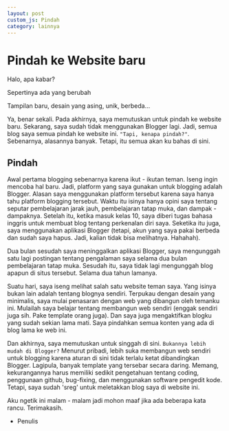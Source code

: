 ```yaml
---
layout: post
custom_js: Pindah
category: lainnya
---
```


# Pindah ke Website baru

Halo, apa kabar?

Sepertinya ada yang berubah

Tampilan baru, desain yang asing, unik, berbeda...

Ya, benar sekali. Pada akhirnya, saya memutuskan untuk pindah ke website baru. Sekarang, saya sudah tidak menggunakan Blogger lagi. Jadi, semua blog saya semua pindah ke website ini. `"Tapi, kenapa pindah?"`. Sebenarnya, alasannya banyak. Tetapi, itu semua akan ku bahas di sini.

## Pindah

Awal pertama blogging sebenarnya karena ikut - ikutan teman. Iseng ingin mencoba hal baru. Jadi, platform yang saya gunakan untuk blogging adalah Blogger. Alasan saya menggunakan platform tersebut karena saya hanya tahu platform blogging tersebut. Waktu itu isinya hanya opini saya tentang seputar pembelajaran jarak jauh, pembelajaran tatap muka, dan dampak - dampaknya. Setelah itu, ketika masuk kelas 10, saya diberi tugas bahasa inggris untuk membuat blog tentang perkenalan diri saya. Seketika itu juga, saya menggunakan aplikasi Blogger (tetapi, akun yang saya pakai berbeda dan sudah saya hapus. Jadi, kalian tidak bisa melihatnya. Hahahah).

Dua bulan sesudah saya meninggalkan aplikasi Blogger, saya mengunggah satu lagi postingan tentang pengalaman saya selama dua bulan pembelajaran tatap muka. Sesudah itu, saya tidak lagi mengunggah blog apapun di situs tersebut. Selama dua tahun lamanya.

Suatu hari, saya iseng melihat salah satu website teman saya. Yang isinya bukan lain adalah tentang blognya sendiri. Terpukau dengan desain yang minimalis, saya mulai penasaran dengan web yang dibangun oleh temanku ini. Mulailah saya belajar tentang membangun web sendiri (enggak sendiri juga sih. Pake template orang juga). Dan saya juga mengaktifkan blogku yang sudah sekian lama mati. Saya pindahkan semua konten yang ada di blog lama ke web ini.

Dan akhirnya, saya memutuskan untuk singgah di sini. `Bukannya lebih mudah di Blogger?` Menurut pribadi, lebih suka membangun web sendiri untuk blogging karena aturan di sini tidak terlalu ketat dibandingkan Blogger. Lagipula, banyak template yang tersebar secara daring. Memang, kekurangannya harus memiliki sedikit pengetahuan tentang coding, penggunaan github, bug-fixing, dan menggunakan software pengedit kode. Tetapi, saya sudah 'sreg' untuk meletakkan blog saya di website ini.

Aku ngetik ini malam - malam jadi mohon maaf jika ada beberapa kata rancu. Terimakasih.
- Penulis